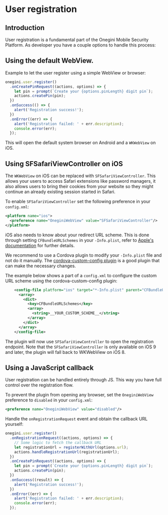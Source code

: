 # User registration

## Introduction

User registration is a fundamental part of the Onegini Mobile Security Platform. As developer you have a couple options to handle this process:

## Using the default WebView.

Example to let the user register using a simple WebView or browser:
```js
onegini.user.register()
  .onCreatePinRequest((actions, options) => {
    let pin = prompt(`Create your {options.pinLength} digit pin`);
    actions.createPin(pin);
  })
  .onSuccess(() => {
    alert('Registration success!');
  })
  .onError((err) => {
    alert('Registration failed: ' + err.description);
    console.error(err);
  });
```

This will open the default system browser on Android and a `WKWebView` on iOS.

## Using SFSafariViewController on iOS

The `WKWebView` on iOS can be replaced with `SFSafariViewController`.
This allows your users to access Safari extensions like password managers,
it also allows users to bring their cookies from your website so they might continue an already existing session started in Safari.

To enable `SFSafariViewController` set the following preference in your `config.xml`:
```xml
<platform name="ios">
  <preference name="OneginiWebView" value="SFSafariViewController"/>
</platform>
```

iOS also needs to know about your redirect URL scheme. This is done through setting `CFBundleURLSchemes` in your `-Info.plist`,
refer to [Apple's documentation](https://developer.apple.com/library/content/documentation/Carbon/Conceptual/LaunchServicesConcepts/LSCConcepts/LSCConcepts.html) 
for further details.

We recommend to use a Cordova plugin to modify your `-Info.plist` file and not do it manually. The 
[cordova-custom-config plugin](https://www.npmjs.com/package/cordova-custom-config) is a good plugin that can make the necessary changes.

The example below shows a part of a `config.xml` to configure the custom URL scheme using the cordova-custom-config plugin:

```xml
    <config-file platform="ios" target="*-Info.plist" parent="CFBundleURLTypes">
      <array>
        <dict>
          <key>CFBundleURLSchemes</key>
          <array>
            <string>__YOUR_CUSTOM_SCHEME__</string>
          </array>
        </dict>
      </array>
    </config-file>
```

The plugin will now use `SFSafariViewController` to open the registration endpoint. Note that the `SFSafariViewController` is only available on iOS 9 and later, 
the plugin will fall back to WKWebView on iOS 8.

## Using a JavaScript callback

User registration can be handled entirely through JS. This way you have full control over the registration flow.

To prevent the plugin from opening any browser, set the `OneginiWebView` preference to `disabled` in your `config.xml`:
```xml
<preference name="OneginiWebView" value="disabled"/>
```

Handle the `onRegistrationRequest` event and obtain the callback URL yourself:
```js
onegini.user.register()
  .onRegistrationRequest((actions, options) => {
    // Some logic to fetch the callback URL
    let registrationUrl = registerWithUrl(options.url);
    actions.handleRegistrationUrl(registrationUrl);
  })
  .onCreatePinRequest((actions, options) => {
    let pin = prompt(`Create your {options.pinLength} digit pin`);
    actions.createPin(pin);
  })
  .onSuccess((result) => {
    alert('Registration success!');
  })
  .onError((err) => {
    alert('Registration failed: ' + err.description);
    console.error(err);
  });
```
